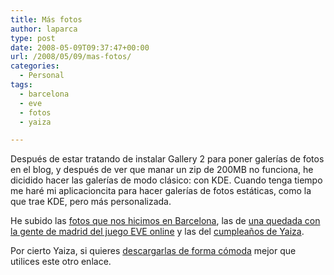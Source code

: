 ```yaml
---
title: Más fotos
author: laparca
type: post
date: 2008-05-09T09:37:47+00:00
url: /2008/05/09/mas-fotos/
categories:
  - Personal
tags:
  - barcelona
  - eve
  - fotos
  - yaiza

---
```

Después de estar tratando de instalar Gallery 2 para poner galerías de fotos en el blog, y después de ver que manar un zip de 200MB no funciona, he dicidido hacer las galerías de modo clásico: con KDE. Cuando tenga tiempo me haré mi aplicacioncita para hacer galerías de fotos estáticas, como la que trae KDE, pero más personalizada.

He subido las <a title="Fotos del Salón del Cómic de Barcelona 2008" href="http://blog.laparca.es/galerias/salon-comic-barcelona-2008/" target="_blank">fotos que nos hicimos en Barcelona</a>, las de <a href="http://blog.laparca.es/galerias/quedada-eve-20080425/" target="_blank">una quedada con la gente de madrid del juego EVE online</a> y las del <a href="http://blog.laparca.es/galerias/cumple-yaiza/" target="_blank">cumpleaños de Yaiza</a>.

Por cierto Yaiza, si quieres [descargarlas de forma cómoda][1] mejor que utilices este otro enlace.

 [1]: http://blog.laparca.es/descargas/Cumple_Yaiza.zip